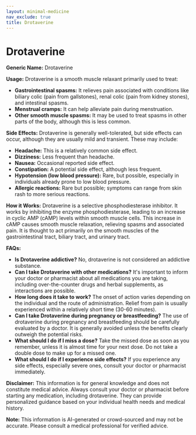 ```yaml
---
layout: minimal-medicine
nav_exclude: true
title: Drotaverine
---
```


# Drotaverine

**Generic Name:** Drotaverine

**Usage:** Drotaverine is a smooth muscle relaxant primarily used to treat:

* **Gastrointestinal spasms:**  It relieves pain associated with conditions like biliary colic (pain from gallstones), renal colic (pain from kidney stones), and intestinal spasms.
* **Menstrual cramps:** It can help alleviate pain during menstruation.
* **Other smooth muscle spasms:**  It may be used to treat spasms in other parts of the body, although this is less common.


**Side Effects:**  Drotaverine is generally well-tolerated, but side effects can occur, although they are usually mild and transient. These may include:

* **Headache:** This is a relatively common side effect.
* **Dizziness:**  Less frequent than headache.
* **Nausea:**  Occasional reported side effect.
* **Constipation:**  A potential side effect, although less frequent.
* **Hypotension (low blood pressure):**  Rare, but possible, especially in individuals already prone to low blood pressure.
* **Allergic reactions:**  Rare but possible; symptoms can range from skin rash to more serious reactions.


**How it Works:** Drotaverine is a selective phosphodiesterase inhibitor.  It works by inhibiting the enzyme phosphodiesterase, leading to an increase in cyclic AMP (cAMP) levels within smooth muscle cells. This increase in cAMP causes smooth muscle relaxation, relieving spasms and associated pain.  It is thought to act primarily on the smooth muscles of the gastrointestinal tract, biliary tract, and urinary tract.


**FAQs:**

* **Is Drotaverine addictive?** No, drotaverine is not considered an addictive substance.
* **Can I take Drotaverine with other medications?** It's important to inform your doctor or pharmacist about all medications you are taking, including over-the-counter drugs and herbal supplements, as interactions are possible.
* **How long does it take to work?** The onset of action varies depending on the individual and the route of administration.  Relief from pain is usually experienced within a relatively short time (30-60 minutes).
* **Can I take Drotaverine during pregnancy or breastfeeding?**  The use of drotaverine during pregnancy and breastfeeding should be carefully evaluated by a doctor.  It is generally avoided unless the benefits clearly outweigh the potential risks.
* **What should I do if I miss a dose?** Take the missed dose as soon as you remember, unless it is almost time for your next dose.  Do not take a double dose to make up for a missed one.
* **What should I do if I experience side effects?** If you experience any side effects, especially severe ones, consult your doctor or pharmacist immediately.

**Disclaimer:** This information is for general knowledge and does not constitute medical advice. Always consult your doctor or pharmacist before starting any medication, including drotaverine.  They can provide personalized guidance based on your individual health needs and medical history.


**Note:** This information is AI-generated or crowd-sourced and may not be accurate. Please consult a medical professional for verified advice.